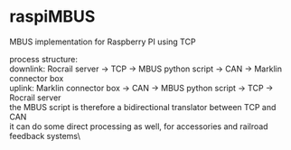 # raspiMBUS
MBUS implementation for Raspberry PI using TCP

process structure:\
downlink: Rocrail server -> TCP -> MBUS python script -> CAN -> Marklin connector box\
uplink: Marklin connector box -> CAN -> MBUS python script -> TCP -> Rocrail server\
the MBUS script is therefore a bidirectional translator between TCP and CAN\
it can do some direct processing as well, for accessories and railroad feedback systems\
